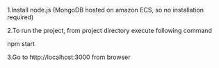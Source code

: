 1.Install node.js (MongoDB hosted on amazon ECS, so no installation required)

2.To run the project, from project directory execute following command

npm start

3.Go to http://localhost:3000 from browser
